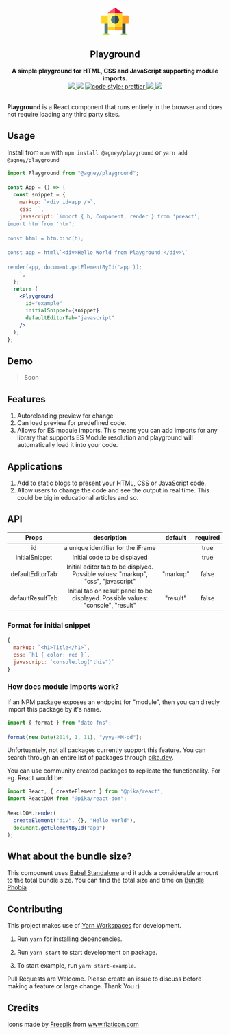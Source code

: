 <p align="center"><img src="./assets/icon.png"></p>
<h2 align="center">Playground</h2>
<p align="center">
<strong>A simple playground for HTML, CSS and JavaScript supporting module imports.</strong>
<br>
<a href="https://www.npmjs.com/package/@agney/playground">
  <img src="https://badge.fury.io/js/%40agney%2Fplayground.svg" />
</a>
<img src="https://img.shields.io/badge/module%20formats-umd%2C%20cjs%2C%20esm-green.svg">
<a href="https://prettier.io">
  <img alt="code style: prettier" src="https://img.shields.io/badge/code_style-prettier-ff69b4.svg?style=flat-square">
</a>
<a href="https://travis-ci.org/BoyWithSilverWings/playground">
  <img src="https://github.com/BoyWithSilverWings/playground/workflows/Node%20CI/badge.svg">
</a>
<a href="http://makeapullrequest.com">
  <img src="https://img.shields.io/badge/PRs-welcome-brightgreen.svg?style=flat-square">
</a>
<br><br>

**Playground** is a React component that runs entirely in the browser and does not require loading any third party sites.

## Usage

Install from `npm` with `npm install @agney/playground` or `yarn add @agney/playground`

```jsx
import Playground from "@agney/playground";

const App = () => {
  const snippet = {
    markup: `<div id=app />`,
    css: ``,
    javascript: `import { h, Component, render } from 'preact';
import htm from 'htm';

const html = htm.bind(h);

const app = html\`<div>Hello World from Playground!</div>\`

render(app, document.getElementById('app'));
    `,
  };
  return (
    <Playground
      id="example"
      initialSnippet={snippet}
      defaultEditorTab="javascript"
    />
  );
};
```

## Demo

> Soon

## Features

1. Autoreloading preview for change
2. Can load preview for predefined code.
3. Allows for ES module imports. This means you can add imports for any library that supports ES Module resolution and playground will automatically load it into your code.

## Applications

1. Add to static blogs to present your HTML, CSS or JavaScript code.
2. Allow users to change the code and see the output in real time. This could be big in educational articles and so.

## API

|      Props       |                                    description                                    | default  | required |
| :--------------: | :-------------------------------------------------------------------------------: | :------: | :------: |
|        id        |                        a unique identifier for the iFrame                         |          |   true   |
|  initialSnippet  |                           Initial code to be displayed                            |          |   true   |
| defaultEditorTab | Initial editor tab to be displyed. Possible values: "markup", "css", "javascript" | "markup" |  false   |
| defaultResultTab | Initial tab on result panel to be displayed. Possible values: "console", "result" | "result" |  false   |

### Format for initial snippet

```js
{
  markup: `<h1>Title</h1>`,
  css: `h1 { color: red }`,
  javascript: `console.log("this")`
}
```

### How does module imports work?

If an NPM package exposes an endpoint for "module", then you can direcly import this package by it's name.

```js
import { format } from "date-fns";

format(new Date(2014, 1, 11), "yyyy-MM-dd");
```

Unfortuantely, not all packages currently support this feature. You can search through an entire list of packages through [pika.dev](https://pika.dev).

You can use community created packages to replicate the functionality. For eg. React would be:

```js
import React, { createElement } from "@pika/react";
import ReactDOM from "@pika/react-dom";

ReactDOM.render(
  createElement("div", {}, "Hello World"),
  document.getElementById("app")
);
```

## What about the bundle size?

This component uses [Babel Standalone](https://babeljs.io/docs/en/babel-standalone) and it adds a considerable amount to the total bundle size. You can find the total size and time on [Bundle Phobia](https://bundlephobia.com/result?p=@agney/playground@0.1.0)

## Contributing

This project makes use of [Yarn Workspaces](https://yarnpkg.com/lang/en/docs/workspaces/) for development.

1. Run `yarn` for installing dependencies.

2. Run `yarn start` to start development on package.

3. To start example, run `yarn start-example`.

Pull Requests are Welcome. Please create an issue to discuss before making a feature or large change. Thank You :)

## Credits

<div>Icons made by <a href="https://www.flaticon.com/authors/freepik" title="Freepik">Freepik</a> from <a href="https://www.flaticon.com/" title="Flaticon">www.flaticon.com</a></div>
